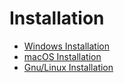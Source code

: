 # Installation

* [Windows Installation](/window-installation.md)
* [macOS Installation](/macintosh-installation.md)
* [Gnu/Linux Installation](/gnulinux-installation.md)


